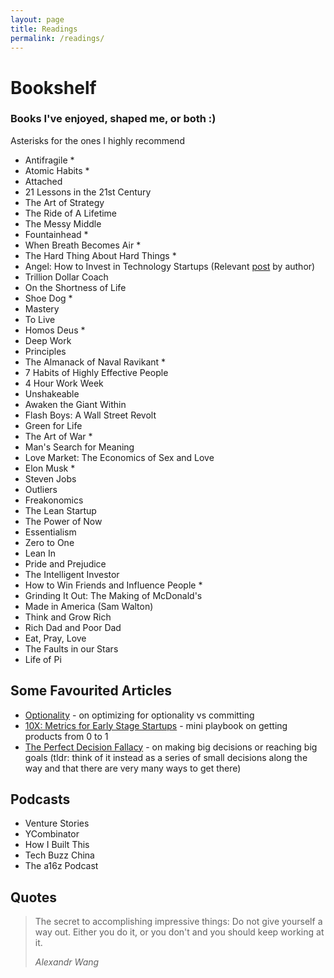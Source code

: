 ```yaml
---
layout: page
title: Readings
permalink: /readings/
---
```


# Bookshelf

### Books I've enjoyed, shaped me, or both :)
Asterisks for the ones I highly recommend

- Antifragile *
- Atomic Habits *
- Attached
- 21 Lessons in the 21st Century
- The Art of Strategy
- The Ride of A Lifetime
- The Messy Middle
- Fountainhead *
- When Breath Becomes Air *
- The Hard Thing About Hard Things *
- Angel: How to Invest in Technology Startups (Relevant [post](https://calacanis.com/2020/03/27/now-is-the-best-time-to-be-an-angel-investor-let-me-show-you-how/) by author)
- Trillion Dollar Coach
- On the Shortness of Life
- Shoe Dog *
- Mastery
- To Live
- Homos Deus *
- Deep Work
- Principles
- The Almanack of Naval Ravikant *
- 7 Habits of Highly Effective People
- 4 Hour Work Week
- Unshakeable
- Awaken the Giant Within
- Flash Boys: A Wall Street Revolt
- Green for Life
- The Art of War *
- Man's Search for Meaning
- Love Market: The Economics of Sex and Love
- Elon Musk *
- Steven Jobs
- Outliers
- Freakonomics
- The Lean Startup
- The Power of Now
- Essentialism
- Zero to One
- Lean In
- Pride and Prejudice
- The Intelligent Investor
- How to Win Friends and Influence People *
- Grinding It Out: The Making of McDonald's
- Made in America (Sam Walton)
- Think and Grow Rich 
- Rich Dad and Poor Dad
- Eat, Pray, Love
- The Faults in our Stars
- Life of Pi

## Some Favourited Articles

- [Optionality](https://www.thecrimson.com/article/2017/5/25/desai-commencement-ed/) - on optimizing for optionality vs committing
- [10X: Metrics for Early Stage Startups](https://dcgross.com/10X/) - mini playbook on getting products from 0 to 1
- [The Perfect Decision Fallacy](https://www.trevormckendrick.com/essays/the-perfect-decision-fallacy) - on making big decisions or reaching big goals (tldr: think of it instead as a series of small decisions along the way and that there are very many ways to get there)

## Podcasts

- Venture Stories
- YCombinator
- How I Built This
- Tech Buzz China
- The a16z Podcast


## Quotes

> The secret to accomplishing impressive things: Do not give yourself a way out. Either you do it, or you don't and you should keep working at it.
>
> <cite>Alexandr Wang</cite>
